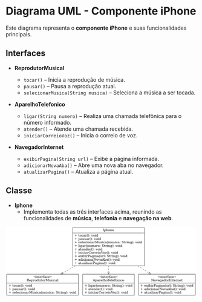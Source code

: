 # Diagrama UML - Componente iPhone

Este diagrama representa o **componente iPhone** e suas funcionalidades principais.

## Interfaces
- **ReprodutorMusical**
  - `tocar()` – Inicia a reprodução de música.
  - `pausar()` – Pausa a reprodução atual.
  - `selecionarMusica(String musica)` – Seleciona a música a ser tocada.

- **AparelhoTelefonico**
  - `ligar(String numero)` – Realiza uma chamada telefônica para o número informado.
  - `atender()` – Atende uma chamada recebida.
  - `iniciarCorreioVoz()` – Inicia o correio de voz.

- **NavegadorInternet**
  - `exibirPagina(String url)` – Exibe a página informada.
  - `adicionarNovaAba()` – Abre uma nova aba no navegador.
  - `atualizarPagina()` – Atualiza a página atual.

## Classe
- **Iphone**
  - Implementa todas as três interfaces acima, reunindo as funcionalidades de **música**, **telefonia** e **navegação na web**.

![Diagrama UML do iPhone](iphone_uml.png)
